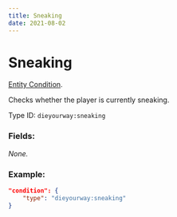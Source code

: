 ```yaml
---
title: Sneaking
date: 2021-08-02
---
```

# Sneaking

[Entity Condition](../entity_conditions.md).

Checks whether the player is currently sneaking.

Type ID: `dieyourway:sneaking`

### Fields:

_None._

### Example:
```json
"condition": {
    "type": "dieyourway:sneaking"
}
```